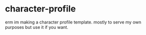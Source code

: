 # character-profile
erm im making a character profile template.  mostly to serve my own purposes but use it if you want.
